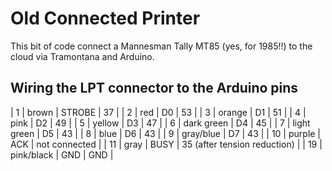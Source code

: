 # Old Connected Printer

This bit of code connect a Mannesman Tally MT85 (yes, for 1985!!) to the cloud via Tramontana  and Arduino.

## Wiring the LPT connector to the Arduino pins

| 1 | brown  | STROBE | 37 |
| 2 | red    | D0     | 53 |
| 3 | orange | D1     | 51 |
| 4 | pink   | D2     | 49 |
| 5 | yellow | D3     | 47 |
| 6 | dark green | D4 | 45 |
| 7 | light green | D5 | 43 |
| 8 | blue | D6 | 43 |
| 9 | gray/blue | D7 | 43 |
| 10 | purple | ACK | not connected |
| 11 | gray | BUSY | 35 (after tension reduction) |
| 19 | pink/black | GND | GND |
